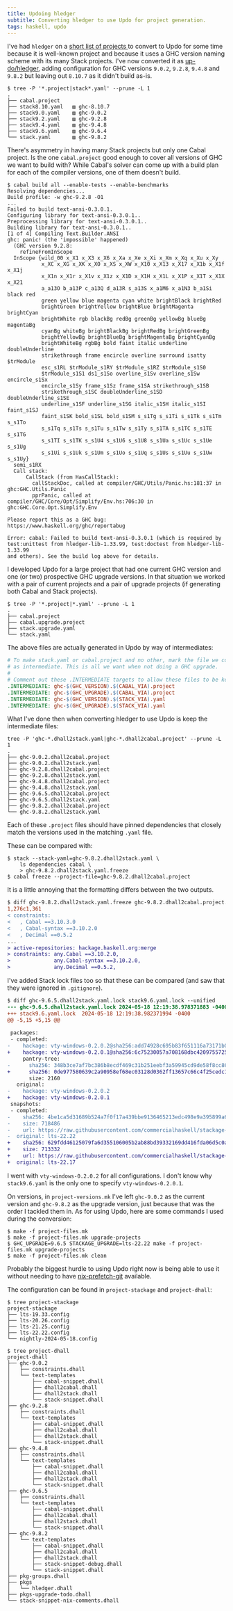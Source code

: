 ```yaml
---
title: Updoing hledger
subtitle: Converting hledger to use Updo for project generation.
tags: haskell, updo
---
```


I've had `hledger` on a [short list of projects
](https://github.com/up-do#proposed) to convert to Updo for some time because it
is well-known project and because it uses a GHC version naming scheme with its
many Stack projects.  I've now converted it as
[up-do/hledger](https://github.com/up-do/hledger), adding configuration for GHC
versions `9.0.2`, `9.2.8`, `9.4.8` and `9.8.2` but leaving out `8.10.7` as it
didn't build as-is.

```pre
$ tree -P '*.project|stack*.yaml' --prune -L 1
.
├── cabal.project
├── stack8.10.yaml   ▨ ghc-8.10.7
├── stack9.0.yaml    ▨ ghc-9.0.2
├── stack9.2.yaml    ▨ ghc-9.2.8
├── stack9.4.yaml    ▨ ghc-9.4.8
├── stack9.6.yaml    ▨ ghc-9.6.4
└── stack.yaml       ▨ ghc-9.8.2
```

There's asymmetry in having many Stack projects but only one Cabal project. Is
the one `cabal.project` good enough to cover all versions of GHC we want to
build with? While Cabal's solver can come up with a build plan for each of the
compiler versions, one of them doesn't build.

```pre
$ cabal build all --enable-tests --enable-benchmarks
Resolving dependencies...
Build profile: -w ghc-9.2.8 -O1
...
Failed to build text-ansi-0.3.0.1.
Configuring library for text-ansi-0.3.0.1..
Preprocessing library for text-ansi-0.3.0.1..
Building library for text-ansi-0.3.0.1..
[1 of 4] Compiling Text.Builder.ANSI
ghc: panic! (the 'impossible' happened)
  (GHC version 9.2.8:
	refineFromInScope
  InScope {wild_00 x_X1 x_X3 x_X6 x_Xa x_Xe x_Xi x_Xm x_Xq x_Xu x_Xy
           x_XC x_XG x_XK x_XO x_XS x_XW x_X10 x_X13 x_X17 x_X1b x_X1f x_X1j
           x_X1n x_X1r x_X1v x_X1z x_X1D x_X1H x_X1L x_X1P x_X1T x_X1X x_X21
           a_a13O b_a13P c_a13Q d_a13R s_a13S x_a1M6 x_a1N3 b_a1Si black red
           green yellow blue magenta cyan white brightBlack brightRed
           brightGreen brightYellow brightBlue brightMagenta brightCyan
           brightWhite rgb blackBg redBg greenBg yellowBg blueBg magentaBg
           cyanBg whiteBg brightBlackBg brightRedBg brightGreenBg
           brightYellowBg brightBlueBg brightMagentaBg brightCyanBg
           brightWhiteBg rgbBg bold faint italic underline doubleUnderline
           strikethrough frame encircle overline surround isatty $trModule
           esc_s1RL $trModule_s1RY $trModule_s1RZ $trModule_s1S0
           $trModule_s1S1 ds1_s1So overline_s1Sv overline_s1Sw encircle_s1Sx
           encircle_s1Sy frame_s1Sz frame_s1SA strikethrough_s1SB
           strikethrough_s1SC doubleUnderline_s1SD doubleUnderline_s1SE
           underline_s1SF underline_s1SG italic_s1SH italic_s1SI faint_s1SJ
           faint_s1SK bold_s1SL bold_s1SM s_s1Tg s_s1Ti s_s1Tk s_s1Tm s_s1To
           s_s1Tq s_s1Ts s_s1Tu s_s1Tw s_s1Ty s_s1TA s_s1TC s_s1TE s_s1TG
           s_s1TI s_s1TK s_s1U4 s_s1U6 s_s1U8 s_s1Ua s_s1Uc s_s1Ue s_s1Ug
           s_s1Ui s_s1Uk s_s1Um s_s1Uo s_s1Uq s_s1Us s_s1Uu s_s1Uw s_s1Uy}
  semi_s1RX
  Call stack:
      CallStack (from HasCallStack):
        callStackDoc, called at compiler/GHC/Utils/Panic.hs:181:37 in ghc:GHC.Utils.Panic
        pprPanic, called at compiler/GHC/Core/Opt/Simplify/Env.hs:706:30 in ghc:GHC.Core.Opt.Simplify.Env

Please report this as a GHC bug:  https://www.haskell.org/ghc/reportabug

Error: cabal: Failed to build text-ansi-0.3.0.1 (which is required by
test:unittest from hledger-lib-1.33.99, test:doctest from hledger-lib-1.33.99
and others). See the build log above for details.
```

I developed Updo for a large project that had one current GHC version and one
(or two) prospective GHC upgrade versions. In that situation we worked with a
pair of current projects and a pair of upgrade projects (if generating both
Cabal and Stack projects).

```
$ tree -P '*.project|*.yaml' --prune -L 1
.
├── cabal.project
├── cabal.upgrade.project
├── stack.upgrade.yaml
└── stack.yaml
```

The above files are actually generated in Updo by way of intermediates:

```makefile
# To make stack.yaml or cabal.project and no other, mark the file we copy from
# as intermediate. This is all we want when not doing a GHC upgrade.
#
# Comment out these .INTERMEDIATE targets to allow these files to be kept.
.INTERMEDIATE: ghc-$(GHC_VERSION).$(CABAL_VIA).project
.INTERMEDIATE: ghc-$(GHC_UPGRADE).$(CABAL_VIA).project
.INTERMEDIATE: ghc-$(GHC_VERSION).$(STACK_VIA).yaml
.INTERMEDIATE: ghc-$(GHC_UPGRADE).$(STACK_VIA).yaml
```


What I've done then when converting hledger to use Updo is keep the intermediate
files:

```pre
tree -P 'ghc-*.dhall2stack.yaml|ghc-*.dhall2cabal.project' --prune -L 1
.
├── ghc-9.0.2.dhall2cabal.project
├── ghc-9.0.2.dhall2stack.yaml
├── ghc-9.2.8.dhall2cabal.project
├── ghc-9.2.8.dhall2stack.yaml
├── ghc-9.4.8.dhall2cabal.project
├── ghc-9.4.8.dhall2stack.yaml
├── ghc-9.6.5.dhall2cabal.project
├── ghc-9.6.5.dhall2stack.yaml
├── ghc-9.8.2.dhall2cabal.project
└── ghc-9.8.2.dhall2stack.yaml
```

Each of these `.project` files should have pinned dependencies that closely
match the versions used in the matching `.yaml` file.

These can be compared with:

```pre
$ stack --stack-yaml=ghc-9.8.2.dhall2stack.yaml \
    ls dependencies cabal \
    > ghc-9.8.2.dhall2stack.yaml.freeze
$ cabal freeze --project-file=ghc-9.8.2.dhall2cabal.project
```

It is a little annoying that the formatting differs between the two outputs.


```diff
$ diff ghc-9.8.2.dhall2stack.yaml.freeze ghc-9.8.2.dhall2cabal.project.freeze 
1,276c1,361
< constraints:
<   , Cabal ==3.10.3.0
<   , Cabal-syntax ==3.10.2.0
<   , Decimal ==0.5.2
...
> active-repositories: hackage.haskell.org:merge
> constraints: any.Cabal ==3.10.2.0,
>              any.Cabal-syntax ==3.10.2.0,
>              any.Decimal ==0.5.2,
```

I've added Stack lock files too so that these can be compared (and saw that they
were ignored in `.gitignore`).

```diff
$ diff ghc-9.6.5.dhall2stack.yaml.lock stack9.6.yaml.lock --unified
--- ghc-9.6.5.dhall2stack.yaml.lock	2024-05-18 12:19:38.978371883 -0400
+++ stack9.6.yaml.lock	2024-05-18 12:19:38.982371994 -0400
@@ -5,15 +5,15 @@
 
 packages:
 - completed:
-    hackage: vty-windows-0.2.0.2@sha256:add74928c695b83f651116a73171b097524c7989d2b08c7c6e2816c982047cab,2815
+    hackage: vty-windows-0.2.0.1@sha256:6c75230057a708168dbc420975572511ad3ec09956bf73c3b6f4be03324e8b13,2815
     pantry-tree:
-      sha256: 348b3ce7af7bc386b8ecdf469c31b251eebf3a59945cd9de58f8cc8667fdcd7d
+      sha256: 0de977580639c2a90958ef68ec03128d0362ff13657c66c4f25cedc12ba3259e
       size: 2160
   original:
-    hackage: vty-windows-0.2.0.2
+    hackage: vty-windows-0.2.0.1
 snapshots:
 - completed:
-    sha256: 4be1ca5d31689b524a7f0f17a439bbe9136465213edc498e9a395899a670f2aa
-    size: 718486
-    url: https://raw.githubusercontent.com/commercialhaskell/stackage-snapshots/master/lts/22/22.yaml
-  original: lts-22.22
+    sha256: 629fdd46125079fa6d355106005b2ab88bd39332169dd416fda06d5c0aaa63e2
+    size: 713332
+    url: https://raw.githubusercontent.com/commercialhaskell/stackage-snapshots/master/lts/22/17.yaml
+  original: lts-22.17

```

I went with `vty-windows-0.2.0.2` for all configurations. I don't know why
`stack9.6.yaml` is the only one to specify `vty-windows-0.2.0.1`.

On versions, in `project-versions.mk` I've left `ghc-9.0.2` as the current
version and `ghc-9.8.2` as the upgrade version, just because that was the order
I tackled them in. As for using Updo, here are some commands I used during the
conversion:

```pre
$ make -f project-files.mk
$ make -f project-files.mk upgrade-projects
$ GHC_UPGRADE=9.6.5 STACKAGE_UPGRADE=lts-22.22 make -f project-files.mk upgrade-projects
$ make -f project-files.mk clean
```

Probably the biggest hurdle to using Updo right now is being able to use it
without needing to have
[nix-prefetch-git](https://github.com/cabalism/updo/issues/5) available.

The configuration can be found in `project-stackage` and `project-dhall`:

```pre
$ tree project-stackage
project-stackage
├── lts-19.33.config
├── lts-20.26.config
├── lts-21.25.config
├── lts-22.22.config
└── nightly-2024-05-18.config
```

```pre
$ tree project-dhall
project-dhall
├── ghc-9.0.2
│   ├── constraints.dhall
│   └── text-templates
│       ├── cabal-snippet.dhall
│       ├── dhall2cabal.dhall
│       ├── dhall2stack.dhall
│       └── stack-snippet.dhall
├── ghc-9.2.8
│   ├── constraints.dhall
│   └── text-templates
│       ├── cabal-snippet.dhall
│       ├── dhall2cabal.dhall
│       ├── dhall2stack.dhall
│       └── stack-snippet.dhall
├── ghc-9.4.8
│   ├── constraints.dhall
│   └── text-templates
│       ├── cabal-snippet.dhall
│       ├── dhall2cabal.dhall
│       ├── dhall2stack.dhall
│       └── stack-snippet.dhall
├── ghc-9.6.5
│   ├── constraints.dhall
│   └── text-templates
│       ├── cabal-snippet.dhall
│       ├── dhall2cabal.dhall
│       ├── dhall2stack.dhall
│       └── stack-snippet.dhall
├── ghc-9.8.2
│   └── text-templates
│       ├── cabal-snippet.dhall
│       ├── dhall2cabal.dhall
│       ├── dhall2stack.dhall
│       ├── stack-snippet-debug.dhall
│       └── stack-snippet.dhall
├── pkg-groups.dhall
├── pkgs
│   └── hledger.dhall
├── pkgs-upgrade-todo.dhall
└── stack-snippet-nix-comments.dhall
```